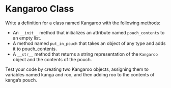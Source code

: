 # Kangaroo Class

Write a definition for a class named Kangaroo with the following methods:
- An `__init__` method that initializes an attribute named `pouch_contents` to an empty list.
- A method named `put_in_pouch` that takes an object of any type and adds it to pouch_contents.
- A `__str__` method that returns a string representation of the `Kangaroo` object and the contents of the pouch.

Test your code by creating two Kangaroo objects, assigning them to variables named kanga and roo, and then adding roo to the contents of kanga’s pouch.
